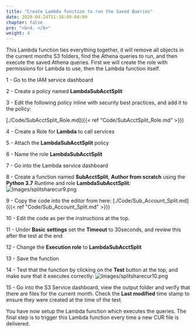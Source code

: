 ```yaml
---
title: "Create Lambda function to run the Saved Queries"
date: 2020-04-24T11:16:09-04:00
chapter: false
pre: "<b>4. </b>"
weight: 4
---
```

This Lambda function ties everything together, it will remove all objects in the current months S3 folders, find the Athena queries to run, and then execute the saved Athena queries. First we will create the role with permissions for Lambda to use, then the Lambda function itself.

1 - Go to the IAM service dashboard

2 - Create a policy named **LambdaSubAcctSplit**

3 - Edit the following policy inline with security best practices, and add it to the policy:

[./Code/SubAcctSplit_Role.md]({{< ref "Code/SubAcctSplit_Role.md" >}})

4 - Create a Role for **Lambda** to call services

5 - Attach the **LambdaSubAcctSplit** policy

6 - Name the role **LambdaSubAcctSplit**

7 - Go into the Lambda service dashboard

8 - Create a function named **SubAcctSplit**, **Author from scratch** using the **Python 3.7** Runtime and role **LambdaSubAcctSplit**:  
![Images/splitsharecur9.png](/Cost/300_Splitting_Sharing_CUR_Access/Images/splitsharecur9.png)

9 - Copy the code into the editor from here:
[./Code/Sub_Account_Split.md]({{< ref "Code/Sub_Account_Split.md" >}})

10 - Edit the code as per the instructions at the top.

11 - Under **Basic settings** set the **Timeout** to 30seconds, and review this after the test at the end

12 - Change the **Execution role** to **LambdaSubAcctSplit**  

13 - Save the function

14 - Test that the function by clicking on the **Test** button at the top, and make sure that it executes correctly:
![Images/splitsharecur10.png](/Cost/300_Splitting_Sharing_CUR_Access/Images/splitsharecur10.png)

15 - Go into the S3 Service dashboard, view the output folder and verify that there are files for the current month. Check the **Last modified** time stamp to ensure they were created at the time of the test.



You have now setup the Lambda function which executes the queries. The final step is to trigger this Lambda function every time a new CUR file is delivered.
